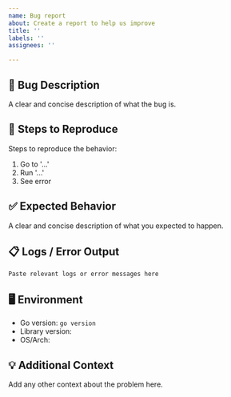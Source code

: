 ```yaml
---
name: Bug report
about: Create a report to help us improve
title: ''
labels: ''
assignees: ''

---
```


## 🐛 Bug Description
A clear and concise description of what the bug is.

## 🔄 Steps to Reproduce
Steps to reproduce the behavior:
1. Go to '...'
2. Run '...'
3. See error

## ✅ Expected Behavior
A clear and concise description of what you expected to happen.

## 📋 Logs / Error Output
```
Paste relevant logs or error messages here
```

## 🖥️ Environment
- Go version: `go version`
- Library version: 
- OS/Arch: 

## 💡 Additional Context
Add any other context about the problem here.
